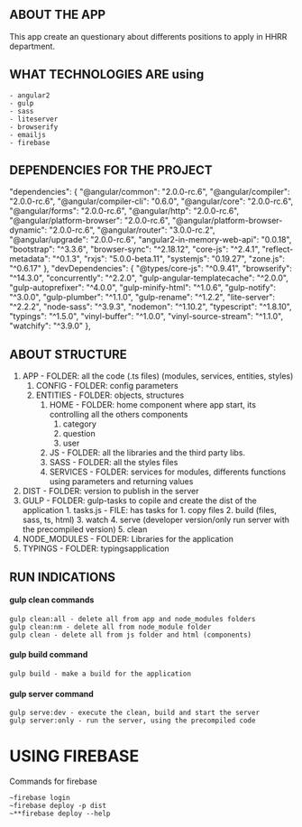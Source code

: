 ## ABOUT THE APP
This app create an questionary about differents positions to apply in HHRR department.

## WHAT TECHNOLOGIES ARE using
```
- angular2
- gulp
- sass
- liteserver
- browserify
- emailjs
- firebase
```

## DEPENDENCIES FOR THE PROJECT 
 "dependencies": {
    "@angular/common": "2.0.0-rc.6",
    "@angular/compiler": "2.0.0-rc.6",
    "@angular/compiler-cli": "0.6.0",
    "@angular/core": "2.0.0-rc.6",
    "@angular/forms": "2.0.0-rc.6",
    "@angular/http": "2.0.0-rc.6",
    "@angular/platform-browser": "2.0.0-rc.6",
    "@angular/platform-browser-dynamic": "2.0.0-rc.6",
    "@angular/router": "3.0.0-rc.2",
    "@angular/upgrade": "2.0.0-rc.6",
    "angular2-in-memory-web-api": "0.0.18",
    "bootstrap": "^3.3.6",
    "browser-sync": "^2.18.12",
    "core-js": "^2.4.1",
    "reflect-metadata": "^0.1.3",
    "rxjs": "5.0.0-beta.11",
    "systemjs": "0.19.27",
    "zone.js": "^0.6.17"
  },
  "devDependencies": {
    "@types/core-js": "^0.9.41",
    "browserify": "^14.3.0",
    "concurrently": "^2.2.0",
    "gulp-angular-templatecache": "^2.0.0",
    "gulp-autoprefixer": "^4.0.0",
    "gulp-minify-html": "^1.0.6",
    "gulp-notify": "^3.0.0",
    "gulp-plumber": "^1.1.0",
    "gulp-rename": "^1.2.2",
    "lite-server": "^2.2.2",
    "node-sass": "^3.9.3",
    "nodemon": "^1.10.2",
    "typescript": "^1.8.10",
    "typings": "^1.5.0",
    "vinyl-buffer": "^1.0.0",
    "vinyl-source-stream": "^1.1.0",
    "watchify": "^3.9.0"
  },

## ABOUT STRUCTURE
1. APP - FOLDER: all the code (.ts files) (modules, services, entities, styles)
    1. CONFIG - FOLDER: config parameters
    2. ENTITIES - FOLDER: objects, structures
        1. HOME - FOLDER: home component where app start, its controlling all the others components 
            1. category
            2. question
            3. user
        2. JS - FOLDER: all the libraries and the third party libs.
        3. SASS - FOLDER: all the styles files 
        4. SERVICES - FOLDER: services for modules, differents functions using parameters and returning values
2. DIST - FOLDER: version to publish in the server
3. GULP - FOLDER: gulp-tasks to copile and create the dist of the application
        1. tasks.js - FILE: has tasks for 
            1. copy files
            2. build (files, sass, ts, html)
            3. watch 
            4. serve (developer version/only run server with the precompiled version) 
            5. clean
4. NODE_MODULES - FOLDER: Libraries for the application
5. TYPINGS - FOLDER: typingsapplication

## RUN INDICATIONS

#### gulp clean commands 
```
gulp clean:all - delete all from app and node_modules folders
gulp clean:nm - delete all from node_module folder
gulp clean - delete all from js folder and html (components)
````
#### gulp build command
```
gulp build - make a build for the application 
```
#### gulp server command
```
gulp serve:dev - execute the clean, build and start the server
gulp server:only - run the server, using the precompiled code
```

# USING FIREBASE
Commands for firebase 
```
~firebase login
~firebase deploy -p dist 
~**firebase deploy --help
```
